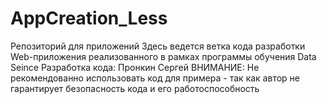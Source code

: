 # AppCreation_Less
Репозиторий для приложений 
Здесь ведется ветка кода  разработки Web-приложения 
реализованного в рамках программы  обучения  Data Seince
Разработка кода: Пронкин Сергей
ВНИМАНИЕ:  Не рекомендованно использовать код  для примера  - так как автор не  гарантирует безопасность кода  и его работоспособность
